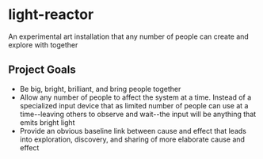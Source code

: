 # light-reactor
An experimental art installation that any number of people can create and explore with together

## Project Goals

- Be big, bright, brilliant, and bring people together
- Allow any number of people to affect the system at a time. Instead of a specialized input device that as limited number of people can use at a time--leaving others to observe and wait--the input will be anything that emits bright light
- Provide an obvious baseline link between cause and effect that leads into exploration, discovery, and sharing of more elaborate cause and effect
